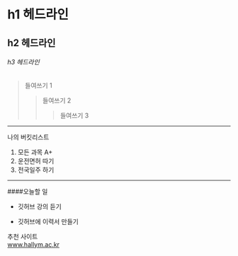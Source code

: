 # h1 헤드라인
## h2 헤드라인
###### h3 헤드라인

>들여쓰기 1
>>들여쓰기 2
>>>들여쓰기 3
--------------------------------------
나의 버킷리스트 
1. 모든 과목 A+
2. 운전면허 따기
3. 전국일주 하기
*****************************************
####오늘할 일
* 깃허브 강의 듣기
+ 깃허브에 이력서 만들기

추천 사이트  
www.hallym.ac.kr
